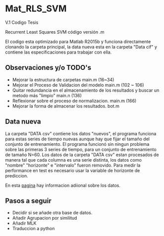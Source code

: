 # Mat_RLS_SVM

V.1 Codigo Tesis

Recurrent Least Squares SVM código versión .m

El codigo esta optimizado para Matlab R2015b y funciona directamente clonando la carpeta principal, 
la data nueva esta en la carpeta "Data cif" y contiene las especificaciones para trabajar con ella.

## Observaciones y/o TODO's

* Mejorar la estructura de carpetas main.m (16~34)
* Mejorar el Proceso de Validacion del modelo main.m (102 ~ 106)
* Quitar redundancia en el almacenamiento de los resultados y buscar un metodo
  más "limpio" main.n (136)
* Reflexionar sobre el proceso de normalizacion. main.m (166)
* Mejorar la forma de almacenar los resultados. bot.m

## Data nueva

La carpeta "DATA csv" contiene los datos "nuevos", el programa funciona para estas series de tiempo nuevas aunque hay que fijar 
el tamaño del conjunto de entrenamiento. El programa funcionó sin ningun problema sobre las primeras 3 series de tiempo, 
para un conjunto de entrenamiento de tamaño N=60. Los datos de la carpeta "DATA csv" estan procesados de manera tal que  cada
columna es una serie distinta, los datos como "nombre" "horizonte" e "intervalo" fueron removido. Para medir la performance en 
test es necesario usar la variable de horizonte de prediccion.
 
En esta [pagina](http://irafm.osu.cz/cif/main.php?c=Static&page=download "Datos CIF") hay informacion adiional sobre los datos.


## Pasos a seguir

* Decidir si se añade otra base de datos.
* Añadir Agrupacion por similitud
* Añadir MLK 
* Traduccion a python
